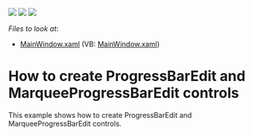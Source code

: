 <!-- default badges list -->
![](https://img.shields.io/endpoint?url=https://codecentral.devexpress.com/api/v1/VersionRange/128644597/21.1.5%2B)
[![](https://img.shields.io/badge/Open_in_DevExpress_Support_Center-FF7200?style=flat-square&logo=DevExpress&logoColor=white)](https://supportcenter.devexpress.com/ticket/details/E3974)
[![](https://img.shields.io/badge/📖_How_to_use_DevExpress_Examples-e9f6fc?style=flat-square)](https://docs.devexpress.com/GeneralInformation/403183)
<!-- default badges end -->
<!-- default file list -->
*Files to look at*:

* [MainWindow.xaml](./CS/DXSample_ProgressBar/MainWindow.xaml) (VB: [MainWindow.xaml](./VB/DXSample_ProgressBar/MainWindow.xaml))
<!-- default file list end -->
# How to create ProgressBarEdit and MarqueeProgressBarEdit controls


<p>This example shows how to create ProgressBarEdit and MarqueeProgressBarEdit controls.</p>

<br/>


